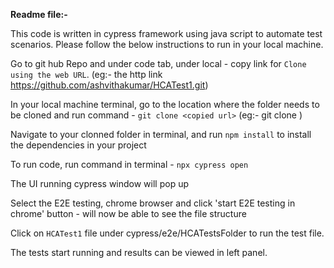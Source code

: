 **Readme file:-**

This code is written in cypress framework using java script to automate test scenarios. Please follow the below instructions to run in your local machine.

Go to git hub Repo and under code tab, under local - copy link for `Clone using the web URL`. (eg:- the http link  https://github.com/ashvithakumar/HCATest1.git)

In your local machine terminal, go to the location where the folder needs to be cloned and run command - `git clone <copied url>` (eg:- git clone <copied url>)

Navigate to your clonned folder in terminal, and run `npm install` to install the dependencies in your project

To run code, run command in terminal - `npx cypress open`

The UI running cypress window will pop up

Select the E2E testing, chrome browser and click 'start E2E testing in chrome' button - will now be able to see the file structure

Click on `HCATest1` file under cypress/e2e/HCATestsFolder to run the test file.

The tests start running and results can be viewed in left panel.

